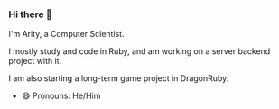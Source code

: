 ### Hi there 👋

I'm Arity, a Computer Scientist.

I mostly study and code in Ruby, and am working on a server backend project with it.

I am also starting a long-term game project in DragonRuby.

- 😄 Pronouns: He/Him
<!--
**ZeroPivot/ZeroPivot** is a ✨ _special_ ✨ repository because its `README.md` (this file) appears on your GitHub profile.

Here are some ideas to get you started:

- 🔭 I’m currently working on ...
- 🌱 I’m currently learning ...
- 👯 I’m looking to collaborate on ...
- 🤔 I’m looking for help with ...
- 💬 Ask me about ...
- 📫 How to reach me: ...
- 😄 Pronouns: ...
- ⚡ Fun fact: ...
-->
